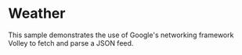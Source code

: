 # Weather

This sample demonstrates the use of Google's networking framework Volley to fetch and parse a JSON feed.
